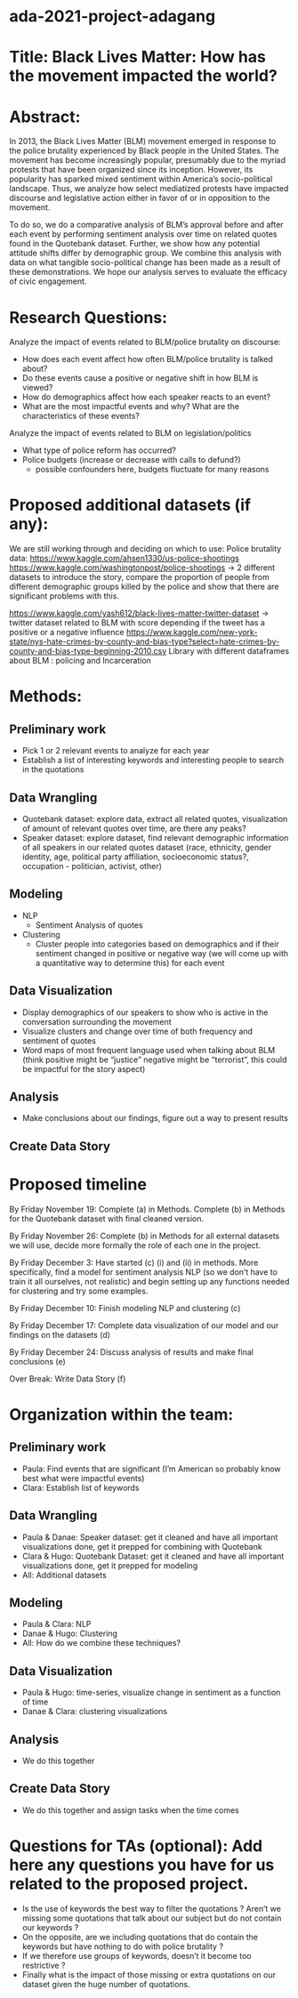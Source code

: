 # ada-2021-project-adagang

# Title: Black Lives Matter: How has the movement impacted the world?

# Abstract: 

  In 2013, the Black Lives Matter (BLM) movement emerged in response to the police brutality experienced by Black people in the United States. The movement has become increasingly popular, presumably due to the myriad protests that have been organized since its inception. However, its popularity has sparked mixed sentiment within America’s socio-political landscape. Thus, we analyze how select mediatized protests have impacted discourse and legislative action either in favor of or in opposition to the movement.
  
  To do so, we do a comparative analysis of BLM’s approval before and after each event by performing sentiment analysis over time on related quotes found in the Quotebank dataset. Further, we show how any potential attitude shifts differ by demographic group. We combine this analysis with data on what tangible socio-political change has been made as a result of these demonstrations. We hope our analysis serves to evaluate the efficacy of civic engagement. 


# Research Questions: 

Analyze the impact of events related to BLM/police brutality on discourse:
  - How does each event affect how often BLM/police brutality is talked about?
  - Do these events cause a positive or negative shift in how BLM is viewed?
  - How do demographics affect how each speaker reacts to an event?
  - What are the most impactful events and why? What are the characteristics of these events?

Analyze the impact of events related to BLM on legislation/politics
  - What type of police reform has occurred?
  - Police budgets (increase or decrease with calls to defund?) 
    - possible confounders here, budgets fluctuate for many reasons


# Proposed additional datasets (if any): 

We are still working through and deciding on which to use:
Police brutality data:
https://www.kaggle.com/ahsen1330/us-police-shootings
https://www.kaggle.com/washingtonpost/police-shootings → 2 different datasets to introduce the story, compare the proportion of people from different demographic groups killed by the police and show that there are significant problems with this.

https://www.kaggle.com/yash612/black-lives-matter-twitter-dataset → twitter dataset related to BLM with score depending if the tweet has a positive or a negative influence
https://www.kaggle.com/new-york-state/nys-hate-crimes-by-county-and-bias-type?select=hate-crimes-by-county-and-bias-type-beginning-2010.csv 
Library with different dataframes about BLM : policing and Incarceration


# Methods:

## Preliminary work
  - Pick 1 or 2 relevant events to analyze for each year
  - Establish a list of interesting keywords and interesting people to search in the quotations

## Data Wrangling
  - Quotebank dataset: explore data, extract all related quotes, visualization of amount of relevant quotes over time, are there any peaks? 
  - Speaker dataset: explore dataset, find relevant demographic information of all speakers in our related quotes dataset (race, ethnicity, gender identity, age,     political party affiliation, socioeconomic status?, occupation - politician, activist, other)

## Modeling
  - NLP
    - Sentiment Analysis of quotes
  - Clustering 
    - Cluster people into categories based on demographics and if their sentiment changed in positive or negative way (we will come up with a quantitative way to determine this) for each event 

## Data Visualization
  - Display demographics of our speakers to show who is active in the conversation surrounding the movement
  - Visualize clusters and change over time of both frequency and sentiment of quotes
  - Word maps of most frequent language used when talking about BLM (think positive might be “justice” negative might be “terrorist”, this could be impactful for the story aspect)


## Analysis
  - Make conclusions about our findings, figure out a way to present results
 
## Create Data Story



# Proposed timeline

By Friday November 19: Complete (a) in Methods. Complete (b) in Methods for the Quotebank dataset with final cleaned version.

By Friday November 26: Complete (b) in Methods for all external datasets we will use, decide more formally the role of each one in the project.

By Friday December 3: Have started (c) (i) and (ii) in methods. More specifically, find a model for sentiment analysis NLP (so we don’t have to train it all ourselves, not realistic) and begin setting up any functions needed for clustering and try some examples.

By Friday December 10: Finish modeling NLP and clustering (c)

By Friday December 17: Complete data visualization of our model and our findings on the datasets (d)

By Friday December 24: Discuss analysis of results and make final conclusions (e)

Over Break: Write Data Story (f)

# Organization within the team: 

## Preliminary work
  - Paula: Find events that are significant (I’m American so probably know best what were impactful events)
  - Clara: Establish list of keywords
 
## Data Wrangling
  - Paula & Danae: Speaker dataset: get it cleaned and have all important visualizations done, get it prepped for combining with Quotebank
  - Clara & Hugo: Quotebank Dataset: get it cleaned and have all important visualizations done, get it prepped for modeling
  - All: Additional datasets


## Modeling
  - Paula & Clara: NLP
  - Danae & Hugo: Clustering
  - All: How do we combine these techniques?


## Data Visualization
  - Paula & Hugo: time-series, visualize change in sentiment as a function of time
  - Danae & Clara: clustering visualizations


## Analysis
  - We do this together

## Create Data Story
  - We do this together and assign tasks when the time comes



# Questions for TAs (optional): Add here any questions you have for us related to the proposed project.

  - Is the use of keywords the best way to filter the quotations ? Aren’t we missing some quotations that talk about our subject but do not contain our keywords ?
  - On the opposite, are we including quotations that do contain the keywords but have nothing to do with police brutality ? 
  - If we therefore use groups of keywords, doesn’t it become too restrictive ? 
  - Finally what is the impact of those missing or extra quotations on our dataset given the huge number of quotations. 
